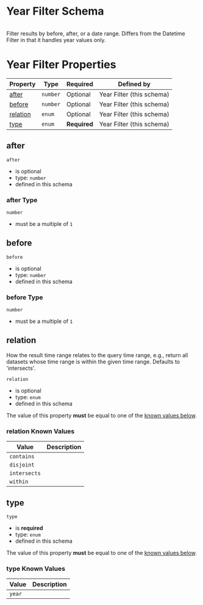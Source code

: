 
# Year Filter Schema

```
```

Filter results by before, after, or a date range. Differs from the Datetime Filter in that it handles year values only.

# Year Filter Properties

| Property | Type | Required | Defined by |
|----------|------|----------|------------|
| [after](#after) | `number` | Optional | Year Filter (this schema) |
| [before](#before) | `number` | Optional | Year Filter (this schema) |
| [relation](#relation) | `enum` | Optional | Year Filter (this schema) |
| [type](#type) | `enum` | **Required** | Year Filter (this schema) |

## after


`after`

* is optional
* type: `number`
* defined in this schema

### after Type


`number`


* must be a multiple of `1`





## before


`before`

* is optional
* type: `number`
* defined in this schema

### before Type


`number`


* must be a multiple of `1`





## relation

How the result time range relates to the query time range, e.g., return all datasets whose time range is within the given time range. Defaults to 'intersects'.

`relation`

* is optional
* type: `enum`
* defined in this schema

The value of this property **must** be equal to one of the [known values below](#relation-known-values).

### relation Known Values
| Value | Description |
|-------|-------------|
| `contains` |  |
| `disjoint` |  |
| `intersects` |  |
| `within` |  |




## type


`type`

* is **required**
* type: `enum`
* defined in this schema

The value of this property **must** be equal to one of the [known values below](#type-known-values).

### type Known Values
| Value | Description |
|-------|-------------|
| `year` |  |



